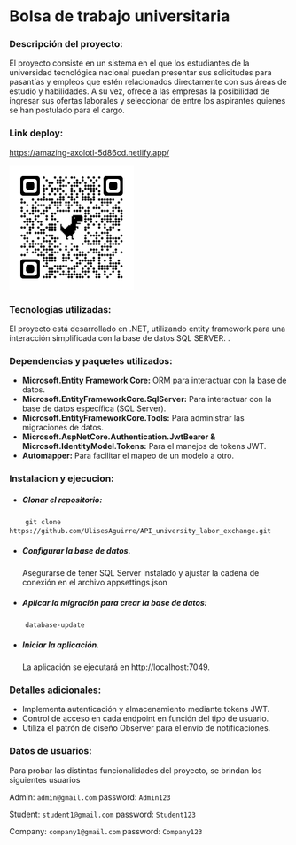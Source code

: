 # Bolsa de trabajo universitaria
### Descripción del proyecto:
El proyecto consiste en un sistema en el que los estudiantes de la universidad tecnológica nacional puedan presentar sus solicitudes para pasantías y empleos que estén relacionados directamente con sus áreas de estudio y habilidades. 
A su vez, ofrece a las empresas la posibilidad de ingresar sus ofertas laborales y seleccionar de entre los aspirantes quienes se han postulado para el cargo. 

### Link deploy:

https://amazing-axolotl-5d86cd.netlify.app/

![QR-Deploy](deploy-qr.png)

### Tecnologías utilizadas:
El proyecto está desarrollado en .NET, utilizando entity framework para una interacción simplificada con la base de datos SQL SERVER.
.
### Dependencias y paquetes utilizados:
- **Microsoft.Entity Framework Core:** ORM para interactuar con la base de datos.
- **Microsoft.EntityFrameworkCore.SqlServer:** Para interactuar con la base de datos específica (SQL Server).
- **Microsoft.EntityFrameworkCore.Tools:** Para administrar las migraciones de datos. 
- **Microsoft.AspNetCore.Authentication.JwtBearer & Microsoft.IdentityModel.Tokens:** Para el manejos de tokens JWT.
- **Automapper:** Para facilitar el mapeo de un modelo a otro.

### Instalacion y ejecucion:

- ##### Clonar el repositorio:
```
    git clone https://github.com/UlisesAguirre/API_university_labor_exchange.git
```
- ##### Configurar la base de datos.
    Asegurarse de tener SQL Server instalado y ajustar la cadena de conexión en el archivo appsettings.json

- ##### Aplicar la migración para crear la base de datos:
```
    database-update
```
- ##### Iniciar la aplicación.

    La aplicación se ejecutará en http://localhost:7049.

### Detalles adicionales:
- Implementa autenticación y almacenamiento mediante tokens JWT.
- Control de acceso en cada endpoint en función del tipo de usuario.
- Utiliza el patrón de diseño Observer para el envío de notificaciones.

### Datos de usuarios:
Para probar las distintas funcionalidades del proyecto, se brindan los siguientes usuarios

Admin: `admin@gmail.com`
password: `Admin123`

Student: `student1@gmail.com`
password: `Student123`

Company: `company1@gmail.com`
password: `Company123`